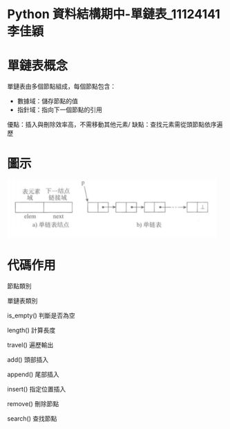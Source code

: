 # Python 資料結構期中-單鏈表_11124141李佳穎


# 單鏈表概念
單鏈表由多個節點組成，每個節點包含：
- 數據域：儲存節點的值
- 指針域：指向下一個節點的引用

優點：插入與刪除效率高，不需移動其他元素/
缺點：查找元素需從頭節點依序遍歷

# 圖示
![01](1.png)

# 代碼作用
節點類別

單鏈表類別



is_empty() 判斷是否為空

length() 計算長度

travel() 遍歷輸出

add() 頭部插入

append() 尾部插入

insert() 指定位置插入

remove() 刪除節點

search() 查找節點

